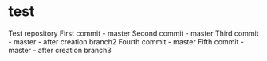 # test
Test repository
First commit - master
Second commit - master
Third commit - master - after creation branch2
Fourth commit - master 
Fifth commit - master - after creation branch3